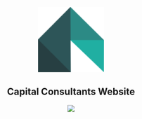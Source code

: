<p align="center">
  <a href="https://www.thecapitalconsultants.com" target="_blank">
    <img width="150px" src="https://github.com/awl1991/capital-consultants/blob/master/src/images/logo.png?raw=true">
  </a>
</p>
<h2 align="center">
  Capital Consultants Website
</h2>
<p align="center" line-height='4'>
  <img src="https://api.netlify.com/api/v1/badges/181d8830-fd2f-445e-bec0-5624a39e3ce7/deploy-status">
</p>
